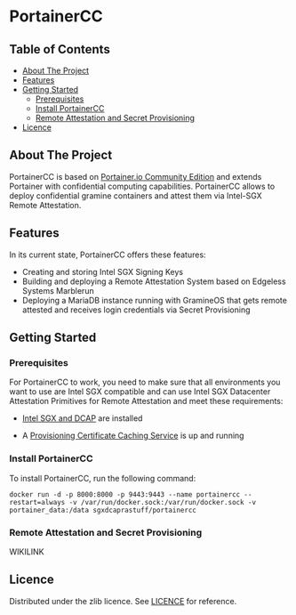 # PortainerCC

## Table of Contents

- [About The Project](#about-the-project)
- [Features](#features)
- [Getting Started](#getting-started)
  - [Prerequisites](#prerequisites)
  - [Install PortainerCC](#install-portainercc)
  - [Remote Attestation and Secret Provisioning](#remote-attestation-and-secret-provisioning)
- [Licence](#licence)

## About The Project

PortainerCC is based on [Portainer.io Community Edition](https://github.com/portainer/portainer) and extends Portainer with confidential computing capabilities. PortainerCC allows to deploy confidential gramine containers and attest them via Intel-SGX Remote Attestation.

## Features

In its current state, PortainerCC offers these features:

- Creating and storing Intel SGX Signing Keys
- Building and deploying a Remote Attestation System based on Edgeless Systems Marblerun
- Deploying a MariaDB instance running with GramineOS that gets remote attested and receives login credentials via Secret Provisioning

## Getting Started

### Prerequisites

For PortainerCC to work, you need to make sure that all environments you want to use are Intel SGX compatible and can use Intel SGX Datacenter Attestation Primitives for Remote Attestation and meet these requirements:

- [Intel SGX and DCAP](https://download.01.org/intel-sgx/latest/dcap-latest/linux/docs/Intel_SGX_SW_Installation_Guide_for_Linux.pdf) are installed

- A [Provisioning Certificate Caching Service](https://docs.edgeless.systems/ego/reference/attest#set-up-the-pccs) is up and running

### Install PortainerCC

To install PortainerCC, run the following command:

```
docker run -d -p 8000:8000 -p 9443:9443 --name portainercc --restart=always -v /var/run/docker.sock:/var/run/docker.sock -v portainer_data:/data sgxdcaprastuff/portainercc
```

### Remote Attestation and Secret Provisioning

WIKILINK

## Licence

Distributed under the zlib licence. See [LICENCE](./License) for reference.
